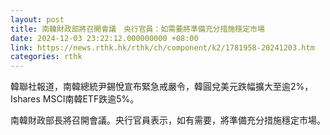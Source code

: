 ```yaml
---
layout: post
title: 南韓財政部將召開會議　央行官員：如需要將準備充分措施穩定市場
date: 2024-12-03 23:22:12.000000000 +08:00
link: https://news.rthk.hk/rthk/ch/component/k2/1781958-20241203.htm
categories: rthk
---
```


韓聯社報道，南韓總統尹錫悅宣布緊急戒嚴令，韓圓兌美元跌幅擴大至逾2%，Ishares MSCI南韓ETF跌逾5%。

南韓財政部長將召開會議。央行官員表示，如有需要，將準備充分措施穩定市場。
